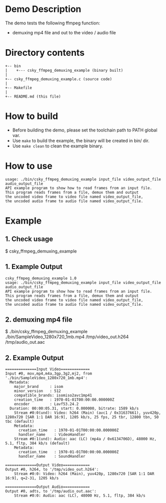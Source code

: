 # Demo Description

The demo tests the following ffmpeg function:

* demuxing mp4 file and out to the video / audio file

# Directory contents
```
+-- bin
|    +--- csky_ffmpeg_demuxing_example (binary built)
|
+-- csky_ffmpeg_demuxing_example.c (source code)
|
+-- Makefile
|
+-- README.md (this file)
```

# How to build

* Before building the demo, please set the toolchain path to PATH global var.
* Use `make` to build the example, the binary will be created in bin/ dir.
* Use `make clean` to clean the example binary.

# How to use

```
usage: ./bin/csky_ffmpeg_demuxing_example input_file video_output_file audio_output_file
API example program to show how to read frames from an input file.
This program reads frames from a file, demux them and output
the uncoded video frame to video file named video_output_file,
the uncoded audio frame to audio file named video_output_file.

```

# Example

## 1. Check usage

$ csky_ffmpeg_demuxing_example

## 1. Example Output

```
csky_ffmpeg_demuxing_example 1.0
usage: ./bin/csky_ffmpeg_demuxing_example input_file video_output_file audio_output_file
API example program to show how to read frames from an input file.
This program reads frames from a file, demux them and output
the uncoded video frame to video file named video_output_file,
the uncoded audio frame to audio file named video_output_file.
```

## 2. demuxing mp4 file

$ ./bin/csky_ffmpeg_demuxing_example ./bin/SampleVideo_1280x720_1mb.mp4 /tmp/video_out.h264 /tmp/audio_out.aac


## 2. Example Output

```
==============Input Video=============
Input #0, mov,mp4,m4a,3gp,3g2,mj2, from './bin/SampleVideo_1280x720_1mb.mp4':
  Metadata:
    major_brand     : isom
    minor_version   : 512
    compatible_brands: isomiso2avc1mp41
    creation_time   : 1970-01-01T00:00:00.000000Z
    encoder         : Lavf53.24.2
  Duration: 00:00:05.31, start: 0.000000, bitrate: 1589 kb/s
    Stream #0:0(und): Video: h264 (Main) (avc1 / 0x31637661), yuv420p, 1280x720 [SAR 1:1 DAR 16:9], 1205 kb/s, 25 fps, 25 tbr, 12800 tbn, 50 tbc (default)
    Metadata:
      creation_time   : 1970-01-01T00:00:00.000000Z
      handler_name    : VideoHandler
    Stream #0:1(und): Audio: aac (LC) (mp4a / 0x6134706D), 48000 Hz, 5.1, fltp, 384 kb/s (default)
    Metadata:
      creation_time   : 1970-01-01T00:00:00.000000Z
      handler_name    : SoundHandler

==============Output Video============
Output #0, h264, to '/tmp/video_out.h264':
    Stream #0:0: Video: h264 (Main), yuv420p, 1280x720 [SAR 1:1 DAR 16:9], q=2-31, 1205 kb/s

==============Output Audio============
Output #0, adts, to '/tmp/audio_out.aac':
    Stream #0:0: Audio: aac (LC), 48000 Hz, 5.1, fltp, 384 kb/s

```
